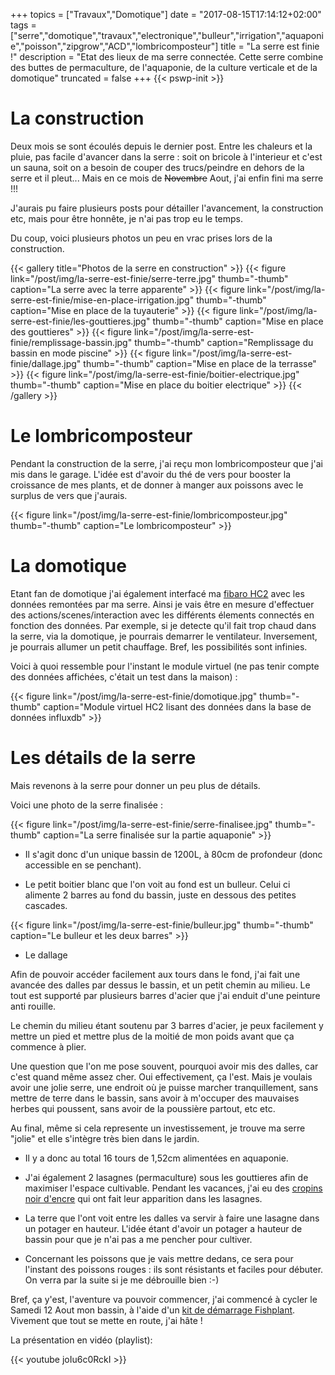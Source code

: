 +++
topics = ["Travaux","Domotique"]
date = "2017-08-15T17:14:12+02:00"
tags = ["serre","domotique","travaux","electronique","bulleur","irrigation","aquaponie","poisson","zipgrow","ACD","lombricomposteur"]
title = "La serre est finie !"
description = "Etat des lieux de ma serre connectée. Cette serre combine des buttes de permaculture, de l'aquaponie, de la culture verticale et de la domotique"
truncated = false
+++
{{< pswp-init >}}

# La construction
Deux mois se sont écoulés depuis le dernier post. Entre les chaleurs et la pluie, pas facile d'avancer dans la serre : soit on bricole à l'interieur et c'est un sauna, soit on a besoin de couper des trucs/peindre en dehors de la serre et il pleut...
Mais en ce mois de ~~Novembre~~ Aout, j'ai enfin fini ma serre !!!

J'aurais pu faire plusieurs posts pour détailler l'avancement, la construction etc, mais pour être honnête, je n'ai pas trop eu le temps.

Du coup, voici plusieurs photos un peu en vrac prises lors de la construction.

{{< gallery title="Photos de la serre en construction" >}}
{{< figure link="/post/img/la-serre-est-finie/serre-terre.jpg" thumb="-thumb" caption="La serre avec la terre apparente" >}}
{{< figure link="/post/img/la-serre-est-finie/mise-en-place-irrigation.jpg" thumb="-thumb" caption="Mise en place de la tuyauterie" >}}
{{< figure link="/post/img/la-serre-est-finie/les-gouttieres.jpg" thumb="-thumb" caption="Mise en place des gouttieres" >}}
{{< figure link="/post/img/la-serre-est-finie/remplissage-bassin.jpg" thumb="-thumb" caption="Remplissage du bassin en mode piscine" >}}
{{< figure link="/post/img/la-serre-est-finie/dallage.jpg" thumb="-thumb" caption="Mise en place de la terrasse" >}}
{{< figure link="/post/img/la-serre-est-finie/boitier-electrique.jpg" thumb="-thumb" caption="Mise en place du boitier electrique" >}}
{{< /gallery >}}


# Le lombricomposteur

Pendant la construction de la serre, j'ai reçu mon lombricomposteur que j'ai mis dans le garage. L'idée est d'avoir du thé de vers pour booster la croissance de mes plants, et de donner à manger aux poissons avec le surplus de vers que j'aurais.

{{< figure link="/post/img/la-serre-est-finie/lombricomposteur.jpg" thumb="-thumb" caption="Le lombricomposteur" >}}


# La domotique
Etant fan de domotique j'ai également interfacé ma [fibaro HC2](https://www.fibaro.com/fr/) avec les données remontées par ma serre. Ainsi je vais être en mesure d'effectuer des actions/scenes/interaction avec les différents élements connectés en fonction des données.
Par exemple, si je detecte qu'il fait trop chaud dans la serre, via la domotique, je pourrais demarrer le ventilateur. Inversement, je pourrais allumer un petit chauffage. Bref, les possibilités sont infinies.

Voici à quoi ressemble pour l'instant le module virtuel (ne pas tenir compte des données affichées, c'était un test dans la maison) :

{{< figure link="/post/img/la-serre-est-finie/domotique.jpg" thumb="-thumb" caption="Module virtuel HC2 lisant des données dans la base de données influxdb" >}}


# Les détails de la serre
Mais revenons à la serre pour donner un peu plus de détails.

Voici une photo de la serre finalisée :

{{< figure link="/post/img/la-serre-est-finie/serre-finalisee.jpg" thumb="-thumb" caption="La serre finalisée sur la partie aquaponie" >}}

* Il s'agit donc d'un unique bassin de 1200L, à 80cm de profondeur (donc accessible en se penchant).

* Le petit boitier blanc que l'on voit au fond est un bulleur. Celui ci alimente 2 barres au fond du bassin, juste en dessous des petites cascades.

{{< figure link="/post/img/la-serre-est-finie/bulleur.jpg" thumb="-thumb" caption="Le bulleur et les deux barres" >}}

* Le dallage

Afin de pouvoir accéder facilement aux tours dans le fond, j'ai fait une avancée des dalles par dessus le bassin, et un petit chemin au milieu. Le tout est supporté par plusieurs barres d'acier que j'ai enduit d'une peinture anti rouille.

Le chemin du milieu étant soutenu par 3 barres d'acier, je peux facilement y mettre un pied et mettre plus de la moitié de mon poids avant que ça commence à plier.

Une question que l'on me pose souvent, pourquoi avoir mis des dalles, car c'est quand même assez cher. Oui effectivement, ça l'est. Mais je voulais avoir une jolie serre, une endroit où je puisse marcher tranquillement, sans mettre de terre dans le bassin, sans avoir à m'occuper des mauvaises herbes qui poussent, sans avoir de la poussière partout, etc etc.

Au final, même si cela represente un investissement, je trouve ma serre "jolie" et elle s'intègre très bien dans le jardin.


* Il y a donc au total 16 tours de 1,52cm alimentées en aquaponie.

* J'ai également 2 lasagnes (permaculture) sous les gouttieres afin de maximiser l'espace cultivable.
Pendant les vacances, j'ai eu des [cropins noir d'encre](https://fr.wikipedia.org/wiki/Coprin_noir_d%27encre) qui ont fait leur apparition dans les lasagnes.

* La terre que l'ont voit entre les dalles va servir à faire une lasagne dans un potager en hauteur. L'idée étant d'avoir un potager a hauteur de bassin pour que je n'ai pas a me pencher pour cultiver.

* Concernant les poissons que je vais mettre dedans, ce sera pour l'instant des poissons rouges : ils sont résistants et faciles pour débuter. On verra par la suite si je me débrouille bien :-)


Bref, ça y'est, l'aventure va pouvoir commencer, j'ai commencé à cycler le Samedi 12 Aout mon bassin, à l'aide d'un [kit de démarrage Fishplant](http://www.boutiqueaquaponie.com/boutique/kit-demarrage-fishplant-bacteries-nourriture-bacteries/). Vivement que tout se mette en route, j'ai hâte !

La présentation en vidéo (playlist):

{{< youtube joIu6c0RckI >}}
